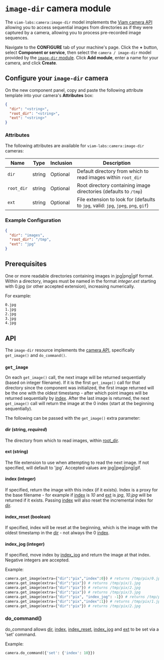 # `image-dir` camera module

The `viam-labs:camera:image-dir` model implements the [Viam camera API](https://docs.viam.com/dev/reference/apis/components/camera/) allowing you to access sequential images from directories as if they were captured by a camera, allowing you to process pre-recorded image sequences.

Navigate to the **CONFIGURE** tab of your machine's page.
Click the **+** button, select **Component or service**, then select the `camera / image-dir` model provided by the [`image-dir` module](https://app.viam.com/module/viam-labs/image-dir).
Click **Add module**, enter a name for your camera, and click **Create**.

## Configure your `image-dir` camera

On the new component panel, copy and paste the following attribute template into your camera's **Attributes** box:

```json
{
  "dir": "<string>",
  "root_dir": "<string>",
  "ext": "<string>"
}
```

### Attributes

The following attributes are available for `viam-labs:camera:image-dir` cameras:

| Name       | Type   | Inclusion | Description |
| ---------- | ------ | --------- | ----------- |
| `dir`      | string | Optional  | Default directory from which to read images within `root_dir` |
| `root_dir` | string | Optional  | Root directory containing image directories (defaults to `/tmp`) |
| `ext`      | string | Optional  | File extension to look for (defaults to `jpg`, valid: `jpg`, `jpeg`, `png`, `gif`) |

### Example Configuration

```json
{
  "dir": "images",
  "root_dir": "/tmp",
  "ext": "jpg"
}
```

## Prerequisites

One or more readable directories containing images in jpg|png|gif format.
Within a directory, images must be named in the format *integer*.*ext* starting with 0.jpg (or other accepted extension), increasing numerically.

For example:

```bash
0.jpg
1.jpg
2.jpg
3.jpg
4.jpg
```

## API

The `image-dir` resource implements the [camera API](https://docs.viam.com/dev/reference/apis/components/camera/), specifically `get_image()` and `do_command()`.

### `get_image`

On each `get_image()` call, the next image will be returned sequentially (based on integer filename).
If it is the first `get_image()` call for that directory since the component was initialized, the first image returned will be the one with the oldest timestamp - after which point images will be returned sequentially by [index](#index-integer).
After the last image is returned, the next `get_image()` call will return the image at the 0 index (start at the beginning sequentially).

The following can be passed with the `get_image()` extra parameter:

#### dir (string, *required*)

The directory from which to read images, within [root_dir](#root_dir).

#### ext (string)

The file extension to use when attempting to read the next image.
If not specified, will default to 'jpg'.
Accepted values are jpg|jpeg|png|gif.

#### index (integer)

If specified, return the image with this index (if it exists).
Index is a proxy for the base filename - for example if [index](#index-integer) is *10* and [ext](#ext-string) is *jpg*, *10.jpg* will be returned if it exists.
Passing [index](#index-integer) will also reset the incremental index for [dir](#dir-string-required).

#### index_reset (boolean)

If specified, index will be reset at the beginning, which is the image with the oldest timestamp in the [dir](#dir-string-required) - not always the 0 [index](#index-integer).

#### index_jog (integer)

If specified, move index by [index_jog](#index_jog-integer) and return the image at that index.
Negative integers are accepted.

Example:

```python
camera.get_image(extra={"dir":"pix","index":0}) # returns /tmp/pix/0.jpg
camera.get_image(extra={"dir":"pix"}) # returns /tmp/pix/1.jpg
camera.get_image(extra={"dir":"pix"}) # returns /tmp/pix/2.jpg
camera.get_image(extra={"dir":"pix"}) # returns /tmp/pix/3.jpg
camera.get_image(extra={"dir":"pix", "index_jog": -1}) # returns /tmp/pix/2.jpg
camera.get_image(extra={"dir":"pix","index":1}) # returns /tmp/pix/1.jpg
camera.get_image(extra={"dir":"pix"}) # returns /tmp/pix/2.jpg
```

### do_command()

do_command allows [dir](#dir-string), [index](#index-integer), [index_reset](#index_reset-boolean), [index_jog](#index_jog-integer) and [ext](#ext-string) to be set via a 'set' command.

Example:

```python
camera.do_command({'set': {'index': 10}})
```
